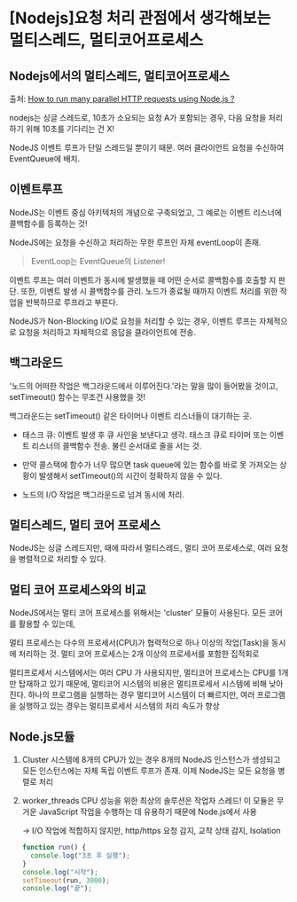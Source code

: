 # [Nodejs]요청 처리 관점에서 생각해보는 멀티스레드, 멀티코어프로세스



## Nodejs에서의 멀티스레드, 멀티코어프로세스

출처: [How to run many parallel HTTP requests using Node.js ?](https://www.geeksforgeeks.org/how-to-run-many-parallel-http-requests-using-node-js/)

nodejs는 싱글 스레드로, 10초가 소요되는 요청 A가 포함되는 경우,
다음 요청을 처리 하기 위해 10초를 기다리는 건 X!

NodeJS 이벤트 루프가 단일 스레드일 뿐이기 때문.
여러 클라이언트 요청을 수신하여 EventQueue에 배치.

## 이벤트루프

NodeJS는 이벤트 중심 아키텍처의 개념으로 구축되었고,
그 예로는 이벤트 리스너에 콜백함수를 등록하는 것!

NodeJS에는 요청을 수신하고 처리하는 무한 루프인 자체 eventLoop이 존재.

> EventLoop는 EventQueue의 Listener!

이벤트 루프는 여러 이벤트가 동시에 발생했을 때 어떤 순서로 콜백함수를 호출할 지 판단.
또한, 이벤트 발생 시 콜백함수를 관리.
노드가 종료될 때까지 이벤트 처리를 위한 작업을 반복하므로 루프라고 부른다.

NodeJS가 Non-Blocking I/O로 요청을 처리할 수 있는 경우,
이벤트 루프는 자체적으로 요청을 처리하고 자체적으로 응답을 클라이언트에 전송.

## 백그라운드

'노드의 어떠한 작업은 백그라운드에서 이루어진다.'라는 말을 많이 들어봤을 것이고,
setTimeout() 함수는 무조건 사용했을 것!

백그라운드는 setTimeout() 같은 타이머나 이벤트 리스너들이 대기하는 곳.

- 태스크 큐:
  이벤트 발생 후 큐 사인을 보낸다고 생각.
  태스크 큐로 타이머 또는 이벤트 리스너의 콜백함수 전송.
  불린 순서대로 줄을 서는 것.

- 만약 콜스택에 함수가 너무 많으면 task queue에 있는 함수를 바로 못 가져오는 상황이 발생해서
  setTimeout()의 시간이 정확하지 않을 수 있다.

- 노드의 I/O 작업은 백그라운드로 넘겨 동시에 처리.

## 멀티스레드, 멀티 코어 프로세스

NodeJS는 싱글 스레드지만,
때에 따라서 멀티스레드, 멀티 코어 프로세스로,
여러 요청을 병렬적으로 처리할 수 있다.

## 멀티 코어 프로세스와의 비교

NodeJS에서는 멀티 코어 프로세스를 위해서는 'cluster' 모듈이 사용된다.
모든 코어를 활용할 수 있는데,

멀티 프로세스는 다수의 프로세서(CPU)가 협력적으로 하나 이상의 작업(Task)을 동시에 처리하는 것.
멀티 코어 프로세스는 2개 이상의 프로세서를 포함한 집적회로

멀티프로세서 시스템에서는 여러 CPU 가 사용되지만, 멀티코어 프로세스는 CPU를 1개만 탑재하고 있기 때문에,
멀티코어 시스템의 비용은 멀티프로세서 시스템에 비해 낮아진다.
하나의 프로그램을 실행하는 경우 멀티코어 시스템이 더 빠르지만,
여러 프로그램을 실행하고 있는 경우는 멀티프로세서 시스템의 처리 속도가 향상

## Node.js모듈

1. Cluster
   시스템에 8개의 CPU가 있는 경우 8개의 NodeJS 인스턴스가 생성되고 모든 인스턴스에는 자체 독립 이벤트 루프가 존재.
   이제 NodeJS는 모든 요청을 병렬로 처리

2. worker_threads
   CPU 성능을 위한 최상의 솔루션은 작업자 스레드!
   이 모듈은 무거운 JavaScript 작업을 수행하는 데 유용하기 때문에 Node.js에서 사용

   -> I/O 작업에 적합하지 않지만, http/https 요청 감지, 교착 상태 감지, Isolation

   ```javascript
   function run() {
     console.log("3초 후 실행");
   }
   console.log("시작");
   setTimeout(run, 3000);
   console.log("끝");
   ```

